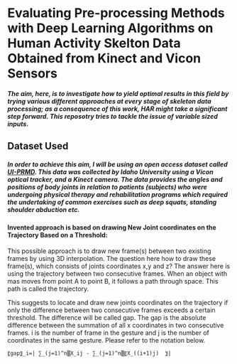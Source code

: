# Evaluating Pre-processing Methods with Deep Learning Algorithms on Human Activity Skelton Data Obtained from Kinect and Vicon Sensors

##### The aim, here, is to investigate how to yield optimal results in this field by trying various different approaches at every stage of skeleton data processing; as a consequence of this work, HAR might take a significant step forward. This reposotry tries to tackle the issue of variable sized inputs. 

## Dataset Used

##### In order to achieve this aim, I will be using an open access dataset called [UI-PRMD](https://webpages.uidaho.edu/ui-prmd/). This data was collected by Idaho University using a Vicon optical tracker, and a Kinect camera. The data provides the angles and positions of body joints in relation to patients (subjects) who were undergoing physical therapy and rehabilitation programs which required the undertaking of common exercises such as deep squats, standing shoulder abduction etc.


#### Invented approach is based on drawing New Joint coordinates on the Trajectory Based on a Threshold:

This possible approach is to draw new frame(s) between two existing frames by using 3D interpolation. The question here how to draw these frame(s), which consists of joints coordinates x,y and z? The answer here is using the trajectory between two consecutive frames. When an object with mas moves from point A to point B, it follows a path through space. This path is called the trajectory. 

This suggests to locate and draw new joints coordinates on the trajectory if only the difference between two consecutive frames exceeds a certain threshold. The difference will be called gap. The gap is the absolute difference between the summation of all x coordinates in two consecutive frames. i is the number of frame in the gesture and j is the number of coordinates in the same gesture. Please refer to the notation below. 

`〖gap〗_i=| ∑_(j=1)^n▒X_ij - ∑_(j=1)^n▒〖X_((i+1)j)  〗|`
